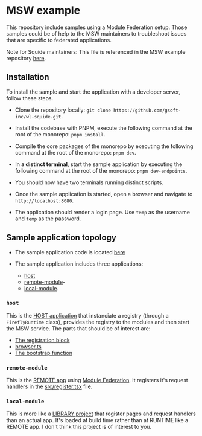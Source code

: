 # MSW example

This repository include samples using a Module Federation setup. Those samples could be of help to the MSW maintainers to troubleshoot issues that are specific to federated applications.

Note for Squide maintainers: This file is referenced in the MSW example repository [here](https://github.com/mswjs/examples/issues/123).

## Installation

To install the sample and start the application with a developer server, follow these steps.

- Clone the repository locally: `git clone https://github.com/gsoft-inc/wl-squide.git`.

- Install the codebase with PNPM, execute the following command at the root of the monorepo: `pnpm install`.

- Compile the core packages of the monorepo by executing the following command at the root of the monorepo: `pnpm dev`.

- In **a distinct terminal**, start the sample application by executing the following command at the root of the monorepo: `pnpm dev-endpoints`.

- You should now have two terminals running distinct scripts.

- Once the sample application is started, open a browser and navigate to `http://localhost:8080`.

- The application should render a login page. Use `temp` as the username and `temp` as the password.


## Sample application topology

- The sample application code is located [here](https://github.com/gsoft-inc/wl-squide/tree/troubleshoot-msw-2.6.0/samples/endpoints)

- The sample application includes three applications: 
    - [host](https://github.com/gsoft-inc/wl-squide/tree/troubleshoot-msw-2.6.0/samples/endpoints/host)
    - [remote-module](https://github.com/gsoft-inc/wl-squide/tree/troubleshoot-msw-2.6.0/samples/endpoints/remote-module)-
    - [local-module](https://github.com/gsoft-inc/wl-squide/tree/troubleshoot-msw-2.6.0/samples/endpoints/local-module). 

### `host`

This is the [HOST application](https://github.com/gsoft-inc/wl-squide/tree/main/samples/endpoints/host) that instanciate a registry (through a `FireflyRuntime` class), provides the registry to the modules and then start the MSW service. The parts that should be of interest are:

- [The registration block](https://github.com/gsoft-inc/wl-squide/blob/main/samples/endpoints/host/src/bootstrap.tsx#L23)
- [browser.ts](https://github.com/gsoft-inc/wl-squide/blob/main/samples/endpoints/host/mocks/browser.ts)
- [The bootstrap function](https://github.com/gsoft-inc/wl-squide/blob/main/packages/firefly/src/boostrap.ts)

### `remote-module`

This is the [REMOTE app](https://github.com/gsoft-inc/wl-squide/tree/main/samples/endpoints/remote-module) using [Module Federation](https://module-federation.io/). It registers it's request handlers in the [src/register.tsx](https://github.com/gsoft-inc/wl-squide/blob/main/samples/endpoints/remote-module/src/register.tsx#L138) file.

### `local-module`

This is more like a [LIBRARY project](https://github.com/gsoft-inc/wl-squide/tree/main/samples/endpoints/local-module) that register pages and request handlers than an actual app. It's loaded at build time rather than at RUNTIME like a REMOTE app. I don't think this project is of interest to you.
